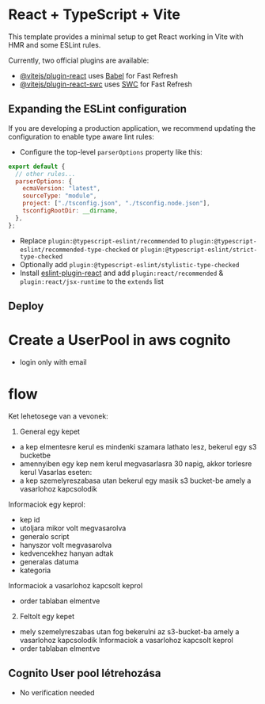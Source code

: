 # React + TypeScript + Vite

This template provides a minimal setup to get React working in Vite with HMR and some ESLint rules.

Currently, two official plugins are available:

- [@vitejs/plugin-react](https://github.com/vitejs/vite-plugin-react/blob/main/packages/plugin-react/README.md) uses [Babel](https://babeljs.io/) for Fast Refresh
- [@vitejs/plugin-react-swc](https://github.com/vitejs/vite-plugin-react-swc) uses [SWC](https://swc.rs/) for Fast Refresh

## Expanding the ESLint configuration

If you are developing a production application, we recommend updating the configuration to enable type aware lint rules:

- Configure the top-level `parserOptions` property like this:

```js
export default {
  // other rules...
  parserOptions: {
    ecmaVersion: "latest",
    sourceType: "module",
    project: ["./tsconfig.json", "./tsconfig.node.json"],
    tsconfigRootDir: __dirname,
  },
};
```

- Replace `plugin:@typescript-eslint/recommended` to `plugin:@typescript-eslint/recommended-type-checked` or `plugin:@typescript-eslint/strict-type-checked`
- Optionally add `plugin:@typescript-eslint/stylistic-type-checked`
- Install [eslint-plugin-react](https://github.com/jsx-eslint/eslint-plugin-react) and add `plugin:react/recommended` & `plugin:react/jsx-runtime` to the `extends` list

## Deploy

# Create a UserPool in aws cognito

- login only with email

# flow

Ket lehetosege van a vevonek:

1. General egy kepet

- a kep elmentesre kerul es mindenki szamara lathato lesz, bekerul egy s3 bucketbe
- amennyiben egy kep nem kerul megvasarlasra 30 napig, akkor torlesre kerul
  Vasarlas eseten:
- a kep szemelyreszabasa utan bekerul egy masik s3 bucket-be amely a vasarlohoz kapcsolodik

Informaciok egy keprol:

- kep id
- utoljara mikor volt megvasarolva
- generalo script
- hanyszor volt megvasarolva
- kedvencekhez hanyan adtak
- generalas datuma
- kategoria

Informaciok a vasarlohoz kapcsolt keprol

- order tablaban elmentve

2. Feltolt egy kepet

- mely szemelyreszabas utan fog bekerulni az s3-bucket-ba amely a vasarlohoz kapcsolodik
  Informaciok a vasarlohoz kapcsolt keprol
- order tablaban elmentve

## Cognito User pool létrehozása

- No verification needed
